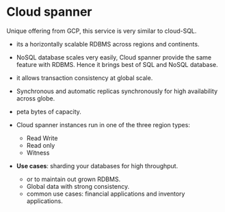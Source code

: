 # Cloud spanner

Unique offering from GCP, this service is very similar to cloud-SQL.

- its a horizontally scalable RDBMS across regions and continents.
- NoSQL database scales very easily, Cloud spanner provide the same feature with RDBMS. Hence it brings best of SQL and NoSQL database.
- it allows transaction consistency at global scale.
- Synchronous and automatic replicas synchronously for high availability across globe.
- peta bytes of capacity.

- Cloud spanner instances run in one of the three region types:
  - Read Write
  - Read only
  - Witness

- **Use cases**: sharding your databases for high throughput.
  - or to maintain out grown RDBMS.
  - Global data with strong consistency.
  - common use cases: financial applications and inventory applications.
